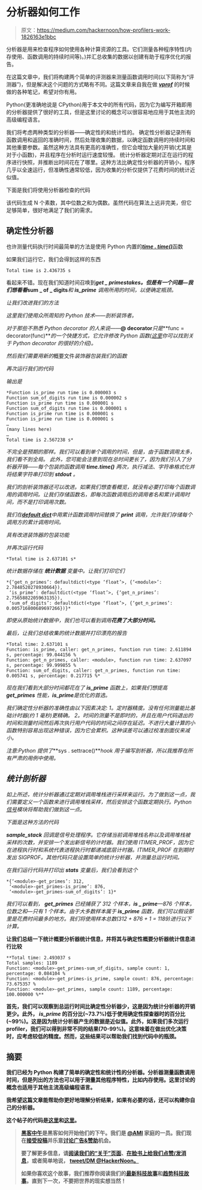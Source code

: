 # 分析器如何工作

> 原文：<https://medium.com/hackernoon/how-profilers-work-1826163e1bbc>

分析器是用来检查程序如何使用各种计算资源的工具。它们测量各种程序特性(内存使用、函数调用的持续时间等)。)并汇总收集的数据以创建有助于程序优化的报告。

在这篇文章中，我们将构建两个简单的评测器来测量函数调用时间(以下简称为“评测器”)，但是解决这个问题的方式略有不同。这篇文章来自我在做 [***vprof***](https://github.com/nvdv/vprof) 的时候做的各种笔记，希望对你有用。

Python(更准确地说是 CPython)用于本文中的所有代码，因为它为编写开箱即用的分析器提供了很好的工具，但是这里讨论的概念可以很容易地应用于其他主流的高级编程语言。

我们将考虑两种类型的分析器——确定性的和统计性的。
确定性分析器记录所有函数调用和返回的准确时间，然后处理收集的数据，以确定函数调用的持续时间和其他重要参数。虽然这种方法具有更高的准确性，但它会增加大量的开销(尤其是对于小函数)，并且程序在分析时运行速度较慢。
统计分析器定期对正在运行的程序进行快照，并推断出时间花在了哪里。这种方法比确定性分析器的开销小，程序几乎以全速运行，但准确性通常较低，因为收集的分析仅提供了花费时间的统计近似值。

下面是我们将使用分析器检查的代码

该代码生成 N 个素数，其中位数之和为偶数。虽然代码在算法上远非完美，但它足够简单，很好地满足了我们的需求。

## 确定性分析器

也许测量代码执行时间最简单的方法是使用 Python 内置的[***time . time()***](https://docs.python.org/3/library/time.html#time.time)函数

如果我们运行它，我们会得到这样的东西

```
Total time is 2.436735 s
```

看起来不错。现在我们知道时间召唤到****get _ prime*s**takes。但是有一个问题—我们想看看***sum _ of _ digits***和 ***is_prime*** 调用所用的时间，以便确定瓶颈。*

*让我们改进我们的方法*

*这里我们使用众所周知的 Python 技术——剖析装饰者。*

*对于那些不熟悉 Python decorator 的人来说——***@ decorator***只是***func = decorator(func)***的一个快捷方式，它允许修改 Python 函数([这里](http://simeonfranklin.com/blog/2012/jul/1/python-decorators-in-12-steps/)你可以找到关于 Python decorator 的很好的介绍)。*

*然后我们需要用新的*概要文件*装饰器包装我们的函数*

*再次运行我们的代码*

*输出是*

```
*Function is_prime run time is 0.000003 s
Function sum_of_digits run time is 0.000002 s
Function is_prime run time is 0.000001 s
Function sum_of_digits run time is 0.000001 s
Function is_prime run time is 0.000001 s
Function is_prime run time is 0.000001 s
…
(many lines here)
…
Total time is 2.567238 s*
```

*不完全是预期的那样。我们可以看到单个调用的时间，但是，由于函数调用太多，我们看不到全局。
此外，您可能会注意到现在总时间更长了，因为我们引入了分析器开销——每个包装的函数调用 ***time.time()*** 两次，执行减法、字符串格式化并将结果字符串打印到 ***stdout*** 。*

*我们的剖析装饰器还可以改进。如果我们想查看概览，就没有必要打印每个函数调用的调用时间。让我们存储函数名，即每次函数调用后的调用者名和累计调用时间，而不是打印调用次数。*

*我们在[***default dict***](https://docs.python.org/3/library/collections.html#collections.defaultdict)中用累计函数调用时间替换了 ***print*** 调用，允许我们存储每个调用方的累计调用时间。*

*具有改进装饰器的包装功能*

*并再次运行代码*

```
*Total time is 2.637101 s*
```

*统计数据存储在 ***统计数据*** 变量中。让我们打印它们*

```
*{‘get_n_primes’: defaultdict(<type ‘float’>, {‘<module>’: 2.7848520278930664}),
 ‘is_prime’: defaultdict(<type ‘float’>, {‘get_n_primes’: 2.7565882205963135}),
 ‘sum_of_digits’: defaultdict(<type ‘float’>, {‘get_n_primes’:
0.005716800689697266})}*
```

*即使从原始统计数据中，我们也可以看到调用**花费了大部分时间。***

*最后，让我们总结收集的统计数据并打印漂亮的报告*

```
*Total time: 2.637101 s
Function: is_prime, caller: get_n_primes, function run time: 2.611894 s, percentage: 99.044156 %
Function: get_n_primes, caller: <module>, function run time: 2.637097 s, percentage: 99.999855 %
Function: sum_of_digits, caller: get_n_primes, function run time: 0.005741 s, percentage: 0.217715 %*
```

*现在我们看到大部分时间都花在了 ***is_prime*** 函数上，如果我们想提高 ***get_primes*** 性能，***is***_***prime***是优化的首选。*

*我们确定性分析器的准确性由以下因素决定:
1。定时器精度。没有任何测量能比基础计时器(约 1 毫秒)更精确。
2。时间的测量不是即时的，并且在用户代码退出的时间和测量时间然后再次执行用户代码的时间之间存在延迟。不进行大量计算的小函数特别容易出现这种错误，因为它会累积。这种误差可以通过校准剖面仪来减小。*

*注意:Python 提供了***sys . settrace()***hook 用于编写剖析器，所以我推荐在所有严肃的用例中使用。*

## *统计剖析器*

*如上所述，统计分析器通过定期对调用堆栈进行采样来运行。为了做到这一点，我们需要定义一个函数来进行调用堆栈采样，然后安排这个函数定期执行。Python [信号](https://docs.python.org/3/library/signal.html)模块将帮助我们做到这一点。*

*下面是这种方法的代码*

****sample_stack*** 回调是信号处理程序。它存储当前调用堆栈名称以及调用堆栈被采样的次数，并安排一个发出新信号的计时器。我们使用 ITIMER_PROF，因为它在进程执行时和系统代表进程执行时都递减底层计时器。ITIMER_PROF 在到期时发出 SIGPROF。其他代码只是设置简单的统计分析器，并测量总运行时间。*

*在我们运行代码并打印出 ***stats*** 变量后，我们会看到这个*

```
*{‘<module>-get_primes’: 312,
 ‘<module>-get_primes-is_prime’: 876,
 ‘<module>-get_primes-sum_of_digits’: 1}*
```

*我们可以看到， **get_primes** 已经捕获了 312 个样本，***is _ prime***—876 个样本，*位数之和—只有 1 个样本。由于大多数样本属于 ***is_prime*** 函数，我们可以假设那里是花费时间最多的地方。我们将使用样本总数(312 + 876 + 1 = 1189)进行以下计算。**

**让我们总结一下统计概要分析器统计信息，并将其与确定性概要分析器统计信息进行比较**

```
**Total time: 2.493037 s
Total samples: 1189
Function: <module>-get_primes-sum_of_digits, sample count: 1, percentage: 0.084104 %
Function: <module>-get_primes-is_prime, sample count: 876, percentage: 73.675357 %
Function: <module>-get_primes, sample count: 1189, percentage: 100.000000 %**
```

**首先，我们可以观察到总运行时间比确定性分析器少，这是因为统计分析器的开销更少。此外， ***is_prime*** 的百分比(~73.7%)低于使用确定性探查器时的百分比(~99%)。这是因为统计分析器产生的数据是近似值。此外，如果我们多次运行 profiler，我们可以得到非常不同的结果(70-99%)。这意味着在做出优化决策时，应考虑较低的精度。然而，这些结果可以帮助我们找到代码中的瓶颈。**

## **摘要**

**我们已经为 Python 构建了简单的确定性和统计性的分析器。分析器测量函数调用时间，但是列出的方法也可以用于测量其他程序特性，比如内存使用。这里讨论的概念也适用于其他主流高级编程语言。**

**我希望这篇文章能帮助你更好地理解分析结果，如果有必要的话，还可以构建你自己的分析器。**

**这个帖子的代码是[这里](https://gist.github.com/nvdv/a210dc5d1a3f797cdb4be806ba507f1a)和[这里](https://gist.github.com/nvdv/e7aa07272d928273bca811895e21f5ba)。**

> **[黑客中午](http://bit.ly/Hackernoon)是黑客如何开始他们的下午。我们是 [@AMI](http://bit.ly/atAMIatAMI) 家庭的一员。我们现在[接受投稿](http://bit.ly/hackernoonsubmission)并乐意[讨论广告&赞助](mailto:partners@amipublications.com)机会。**
> 
> **要了解更多信息，请[阅读我们的“关于”页面](https://goo.gl/4ofytp)、[在脸书上给我们点赞/发消息](http://bit.ly/HackernoonFB)，或者简单地说， [tweet/DM @HackerNoon。](https://goo.gl/k7XYbx)**
> 
> **如果你喜欢这个故事，我们推荐你阅读我们的[最新科技故事](http://bit.ly/hackernoonlatestt)和[趋势科技故事](https://hackernoon.com/trending)。直到下一次，不要把世界的现实想当然！**